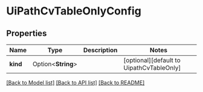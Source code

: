 # UiPathCvTableOnlyConfig

## Properties

Name | Type | Description | Notes
------------ | ------------- | ------------- | -------------
**kind** | Option<**String**> |  | [optional][default to UipathCvTableOnly]

[[Back to Model list]](../README.md#documentation-for-models) [[Back to API list]](../README.md#documentation-for-api-endpoints) [[Back to README]](../README.md)


